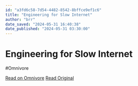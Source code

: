 ```yaml
---
id: "a3fd6c58-7d54-4482-8542-8bffce9ef1c6"
title: "Engineering for Slow Internet"
author: "brr"
date_saved: "2024-05-31 16:40:38"
date_published: "2024-05-31 03:30:00"
---
```


# Engineering for Slow Internet
#Omnivore

[Read on Omnivore](https://omnivore.app/me/engineering-for-slow-internet-18fcf4f64dc)
[Read Original](https://brr.fyi/posts/engineering-for-slow-internet)

